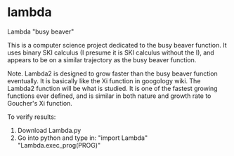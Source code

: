 # lambda

Lambda "busy beaver"

This is a computer science project dedicated to the busy beaver function. It uses binary SKI calculus (I presume it is SKI calculus without the I), and appears to be on a similar trajectory as the busy beaver function.

Note. Lambda2 is designed to grow faster than the busy beaver function eventually. It is basically like the Xi function in googology wiki. The Lambda2 function will be what is studied. It is one of the fastest growing functions ever defined, and is similar in both nature and growth rate to Goucher's Xi function.   

To verify results:

1. Download Lambda.py
2. Go into python and type in:
"import Lambda"
"Lambda.exec_prog(PROG)"
